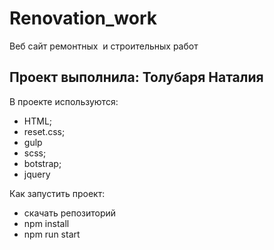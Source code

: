 # Renovation_work
Веб сайт ремонтных  и строительных работ

## Проект выполнила: Толубаря Наталия

В проекте используются:
- HTML;
- reset.css;
- gulp
- scss;
- botstrap;
- jquery

Как запустить проект:
- скачать репозиторий
- npm install
- npm run start
